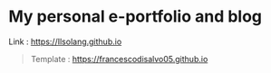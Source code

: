 # My personal e-portfolio and blog

Link : https://Ilsolang.github.io


> Template : https://francescodisalvo05.github.io
